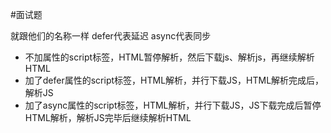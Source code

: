 #面试题 

就跟他们的名称一样
defer代表延迟
async代表同步

- 不加属性的script标签，HTML暂停解析，然后下载js、解析js，再继续解析HTML
- 加了defer属性的script标签，HTML解析，并行下载JS，HTML解析完成后，解析JS
- 加了async属性的script标签，HTML解析，并行下载JS，JS下载完成后暂停HTML解析，解析JS完毕后继续解析HTML